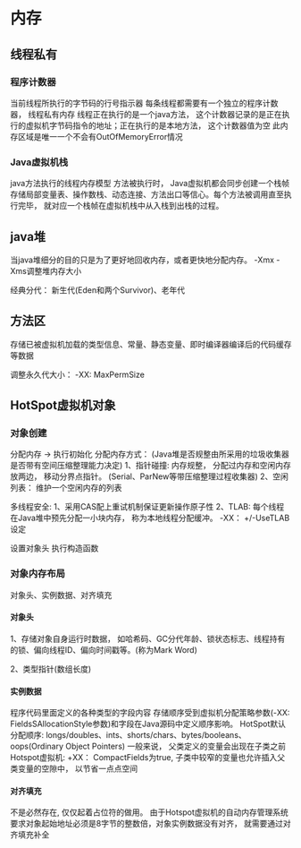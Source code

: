 # 内存

## 线程私有

### 程序计数器
当前线程所执行的字节码的行号指示器
每条线程都需要有一个独立的程序计数器， 线程私有内存
线程正在执行的是一个java方法， 这个计数器记录的是正在执行的虚拟机字节码指令的地址；正在执行的是本地方法， 这个计数器值为空
此内存区域是唯一一个不会有OutOfMemoryError情况

### Java虚拟机栈
java方法执行的线程内存模型
方法被执行时， Java虚拟机都会同步创建一个栈帧存储局部变量表、操作数栈、动态连接、方法出口等信心。每个方法被调用直至执行完毕， 就对应一个栈帧在虚拟机栈中从入栈到出栈的过程。


## java堆
当java堆细分的目的只是为了更好地回收内存，或者更快地分配内存。
-Xmx -Xms调整堆内存大小

经典分代： 新生代(Eden和两个Survivor)、老年代
## 方法区

存储已被虚拟机加载的类型信息、常量、静态变量、即时编译器编译后的代码缓存等数据

调整永久代大小： -XX: MaxPermSize

## HotSpot虚拟机对象

### 对象创建
分配内存 -> 执行初始化
分配内存方式： (Java堆是否规整由所采用的垃圾收集器是否带有空间压缩整理能力决定)
1、指针碰撞:  内存规整， 分配过内存和空闲内存放两边， 移动分界点指针。 (Serial、ParNew等带压缩整理过程收集器)
2、空闲列表： 维护一个空闲内存的列表

多线程安全:
1、采用CAS配上重试机制保证更新操作原子性
2、TLAB: 每个线程在Java堆中预先分配一小块内存， 称为本地线程分配缓冲。 -XX： +/-UseTLAB 设定

设置对象头
执行构造函数

### 对象内存布局
对象头、实例数据、对齐填充

#### 对象头
1、存储对象自身运行时数据， 如哈希码、GC分代年龄、锁状态标志、线程持有的锁、偏向线程ID、偏向时间戳等。(称为Mark Word)

2、类型指针(数组长度)

#### 实例数据
程序代码里面定义的各种类型的字段内容
存储顺序受到虚拟机分配策略参数(-XX: FieldsSAllocationStyle参数)和字段在Java源码中定义顺序影响。
HotSpot默认分配顺序: longs/doubles、ints、shorts/chars、bytes/booleans、oops(Ordinary Object Pointers)
一般来说， 父类定义的变量会出现在子类之前
Hotspot虚拟机: +XX： CompactFields为true, 子类中较窄的变量也允许插入父类变量的空隙中， 以节省一点点空间

#### 对齐填充
不是必然存在, 仅仅起着占位符的做用。
由于Hotspot虚拟机的自动内存管理系统要求对象起始地址必须是8字节的整数倍，对象实例数据没有对齐， 就需要通过对齐填充补全